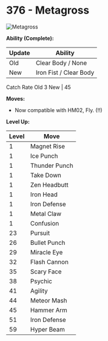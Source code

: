 # 376 - Metagross
![][376]

**Ability (Complete):**

Update | Ability
---    | ---
Old    | Clear Body / None
New    | Iron Fist / Clear Body

Catch Rate
Old     3
New    | 45

**Moves:**

 - Now compatible with HM02, Fly. (!!)

**Level Up:**

Level | Move
---   | ---
  1   | Magnet Rise
  1   | Ice Punch
  1   | Thunder Punch
  1   | Take Down
  1   | Zen Headbutt
  1   | Iron Head
  1   | Iron Defense
  1   | Metal Claw
  1   | Confusion
 23   | Pursuit
 26   | Bullet Punch
 29   | Miracle Eye
 32   | Flash Cannon
 35   | Scary Face
 38   | Psychic
 41   | Agility
 44   | Meteor Mash
 45   | Hammer Arm
 51   | Iron Defense
 59   | Hyper Beam



[376]: https://raw.githubusercontent.com/PokeAPI/sprites/master/sprites/pokemon/376.png "Metagross"
